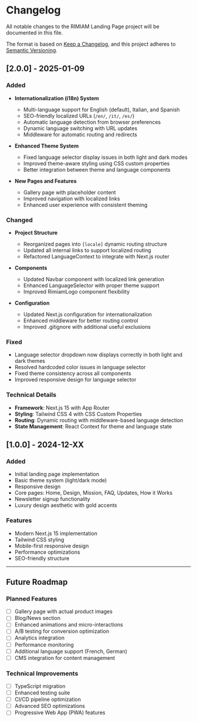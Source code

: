 # Changelog

All notable changes to the RIMIAM Landing Page project will be documented in this file.

The format is based on [Keep a Changelog](https://keepachangelog.com/en/1.0.0/),
and this project adheres to [Semantic Versioning](https://semver.org/spec/v2.0.0.html).

## [2.0.0] - 2025-01-09

### Added
- **Internationalization (i18n) System**
  - Multi-language support for English (default), Italian, and Spanish
  - SEO-friendly localized URLs (`/en/`, `/it/`, `/es/`)
  - Automatic language detection from browser preferences
  - Dynamic language switching with URL updates
  - Middleware for automatic routing and redirects

- **Enhanced Theme System**
  - Fixed language selector display issues in both light and dark modes
  - Improved theme-aware styling using CSS custom properties
  - Better integration between theme and language components

- **New Pages and Features**
  - Gallery page with placeholder content
  - Improved navigation with localized links
  - Enhanced user experience with consistent theming

### Changed
- **Project Structure**
  - Reorganized pages into `[locale]` dynamic routing structure
  - Updated all internal links to support localized routing
  - Refactored LanguageContext to integrate with Next.js router

- **Components**
  - Updated Navbar component with localized link generation
  - Enhanced LanguageSelector with proper theme support
  - Improved RimiamLogo component flexibility

- **Configuration**
  - Updated Next.js configuration for internationalization
  - Enhanced middleware for better routing control
  - Improved .gitignore with additional useful exclusions

### Fixed
- Language selector dropdown now displays correctly in both light and dark themes
- Resolved hardcoded color issues in language selector
- Fixed theme consistency across all components
- Improved responsive design for language selector

### Technical Details
- **Framework**: Next.js 15 with App Router
- **Styling**: Tailwind CSS 4 with CSS Custom Properties
- **Routing**: Dynamic routing with middleware-based language detection
- **State Management**: React Context for theme and language state

## [1.0.0] - 2024-12-XX

### Added
- Initial landing page implementation
- Basic theme system (light/dark mode)
- Responsive design
- Core pages: Home, Design, Mission, FAQ, Updates, How it Works
- Newsletter signup functionality
- Luxury design aesthetic with gold accents

### Features
- Modern Next.js 15 implementation
- Tailwind CSS styling
- Mobile-first responsive design
- Performance optimizations
- SEO-friendly structure

---

## Future Roadmap

### Planned Features
- [ ] Gallery page with actual product images
- [ ] Blog/News section
- [ ] Enhanced animations and micro-interactions
- [ ] A/B testing for conversion optimization
- [ ] Analytics integration
- [ ] Performance monitoring
- [ ] Additional language support (French, German)
- [ ] CMS integration for content management

### Technical Improvements
- [ ] TypeScript migration
- [ ] Enhanced testing suite
- [ ] CI/CD pipeline optimization
- [ ] Advanced SEO optimizations
- [ ] Progressive Web App (PWA) features
